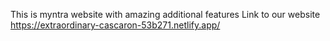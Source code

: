 This is myntra website with amazing additional features
Link to our website
https://extraordinary-cascaron-53b271.netlify.app/
